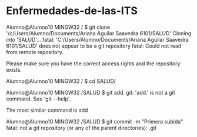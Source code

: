# Enfermedades-de-las-ITS
Alumno@Alumno10 MINGW32 /
$ git clone '/c/Users/Alumno/Documents/Ariana Aguilar Saavedra 6101/SALUD'
Cloning into 'SALUD'...
fatal: 'C:/Users/Alumno/Documents/Ariana Aguilar Saavedra 6101/SALUD' does not appear to be a git repository
fatal: Could not read from remote repository.

Please make sure you have the correct access rights
and the repository exists.

Alumno@Alumno10 MINGW32 /
$ cd SALUD/

Alumno@Alumno10 MINGW32 /SALUD
$ git add.
git: 'add.' is not a git command. See 'git --help'.

The most similar command is
        add

Alumno@Alumno10 MINGW32 /SALUD
$ git commit -m "Primera subida"
fatal: not a git repository (or any of the parent directories): .git



